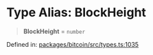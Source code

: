 # Type Alias: BlockHeight

> **BlockHeight** = `number`

Defined in: [packages/bitcoin/src/types.ts:1035](https://github.com/dcdpr/did-btcr2-js/blob/c82bc5c69016e1146a0c52c6e6b21621f5abd6d4/packages/bitcoin/src/types.ts#L1035)
